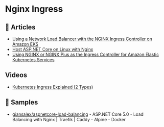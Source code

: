 # Nginx Ingress

## 📕 Articles
- [Using a Network Load Balancer with the NGINX Ingress Controller on Amazon EKS](https://aws.amazon.com/blogs/opensource/network-load-balancer-nginx-ingress-controller-eks/)
- [Host ASP.NET Core on Linux with Nginx](https://docs.microsoft.com/en-us/aspnet/core/host-and-deploy/linux-nginx)
- [Using NGINX or NGINX Plus as the Ingress Controller for Amazon Elastic Kubernetes Services](https://docs.nginx.com/nginx/deployment-guides/amazon-web-services/ingress-controller-elastic-kubernetes-services/)

## Videos
- [Kubernetes Ingress Explained (2 Types)](https://www.youtube.com/watch?v=1BksUVJ1f5M)

## 🚀 Samples
- [giansalex/aspnetcore-load-balancing](https://github.com/giansalex/aspnetcore-load-balancing) - ASP.NET Core 5.0 - Load Balancing with Nginx | Traefik | Caddy - Alpine - Docker